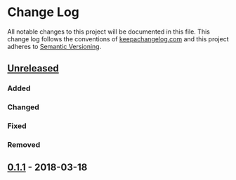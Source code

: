 # Change Log

All notable changes to this project will be documented in this file. This change
log follows the conventions of [keepachangelog.com](http://keepachangelog.com/)
and this project adheres to [Semantic
Versioning](https://semver.org/spec/v2.0.0.html).

## [Unreleased]

### Added

### Changed

### Fixed

### Removed

## [0.1.1] - 2018-03-18

[Unreleased]: https://github.com/nubank/emidje/compare/0.1.1...HEAD
[0.1.1]: https://github.com/nubank/emidje/compare/0.1.0...0.1.1
